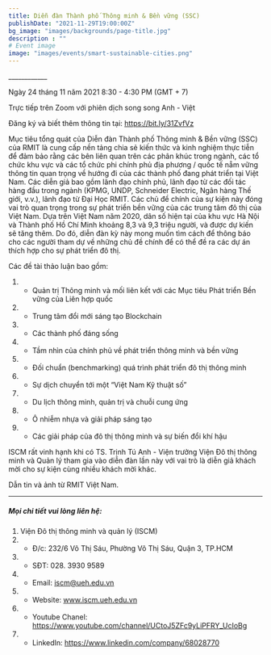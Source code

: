 ```yaml
---
title: Diễn đàn Thành phố Thông minh & Bền vững (SSC)
publishDate: "2021-11-29T19:00:00Z"
bg_image: "images/backgrounds/page-title.jpg"
description : ""
# Event image
image: "images/events/smart-sustainable-cities.png"
---
```


<!--StartFragment-->

\_\_\_\_\_\_\_\_\_\_\_\_

Ngày 24 tháng 11 năm 2021
8:30 - 4:30 PM (GMT + 7) 

Trực tiếp trên Zoom với phiên dịch song song Anh - Việt 

Đăng ký và biết thêm thông tin tại: https://bit.ly/31ZvfVz 

Mục tiêu tổng quát của Diễn đàn Thành phố Thông minh & Bền vững (SSC) của RMIT là cung cấp nền tảng chia sẻ kiến thức và kinh nghiệm thực tiễn để đảm bảo rằng các bên liên quan trên các phân khúc trong ngành, các tổ chức khu vực và các tổ chức phi chính phủ địa phương / quốc tế nẵm vững thông tin quan trọng về hướng đi của các thành phố đang phát triển tại Việt Nam. Các diễn giả bao gồm lãnh đạo chính phủ, lãnh đạo từ các đối tác hàng đầu trong ngành (KPMG, UNDP, Schneider Electric, Ngân hàng Thế giới, v.v.), lãnh đạo từ Đại Học RMIT. Các chủ đề chính của sự kiện này đóng vai trò quan trọng trong sự phát triển bền vững của các trung tâm đô thị của Việt Nam. Dựa trên Việt Nam năm 2020, dân số hiện tại của khu vực Hà Nội và Thành phố Hồ Chí Minh khoảng 8,3 và 9,3 triệu người, và được dự kiến sẽ tăng thêm. Do đó, diễn đàn kỳ này mong muốn tìm cách để thông báo cho các người tham dự về những chủ đề chính để có thể đề ra các dự án thích hợp cho sự phát triển đô thị.

Các đề tài thảo luận bao gồm: 

1. *   Quản trị Thông minh và mối liên kết với các Mục tiêu Phát triển Bền vững của Liên hợp quốc 
1. *   Trung tâm đổi mới sáng tạo Blockchain 
1. *   Các thành phố đáng sống 
1. *   Tầm nhìn của chính phủ về phát triển thông minh và bền vững 
1. *   Đối chuẩn (benchmarking) quá trình phát triển đô thị thông minh 
1. *   Sự dịch chuyển tới một “Việt Nam Kỹ thuật số” 
1. *   Du lịch thông minh, quản trị và chuỗi cung ứng 
1. *   Ô nhiễm nhựa và giải pháp sáng tạo 
1. *   Các giải pháp của đô thị thông minh và sự biến đổi khí hậu 

ISCM rất vinh hạnh khi có TS. Trịnh Tú Anh - Viện trưởng Viện Đô thị thông minh và Quản lý tham gia vào diễn đàn lần này với vai trò là diễn giả khách mời cho sự kiện cùng nhiều khách mời khác.

Dẫn tin và ảnh từ RMIT Việt Nam. 

***
##### Mọi chi tiết vui lòng liên hệ:
1. Viện Đô thị thông minh và quản lý (ISCM)
2. * Đ/c: 232/6 Võ Thị Sáu, Phường Võ Thị Sáu, Quận 3, TP.HCM
3. * SĐT: 028. 3930 9589
4. * Email: iscm@ueh.edu.vn
4. * Website: www.iscm.ueh.edu.vn
5. * Youtube Chanel: https://www.youtube.com/channel/UCtoJ5ZFc9yLiPFRY_UcIoBg
6. * LinkedIn: https://www.linkedin.com/company/68028770
